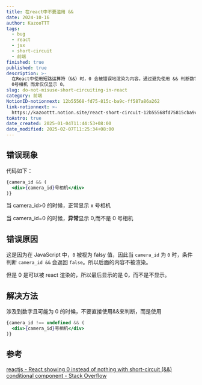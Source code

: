 ```yaml
---
title: 在react中不要滥用 &&
date: 2024-10-16
author: KazooTTT
tags:
  - bug
  - react
  - jsx
  - short-circuit
  - 前端
finished: true
published: true
description: >-
  在React中使用短路运算符（&&）时，0 会被错误地渲染为内容。通过避免使用 && 判断数字，特别是可能为 0 的值，可以确保正确的内容显示，例如显示
  0号相机 而非仅仅显示 0。
slug: do-not-misuse-short-circuiting-in-react
category: 前端
NotionID-notionnext: 12b55568-fd75-815c-ba9c-ff587a86a262
link-notionnext: >-
  https://kazoottt.notion.site/react-short-circuit-12b55568fd75815cba9cff587a86a262
toAstro: true
date_created: 2025-01-04T11:44:53+08:00
date_modified: 2025-02-07T11:25:34+08:00
---
```


## 错误现象

代码如下：

``` jsx
{camera_id && (
  <div>{camera_id}号相机</div>
)}
```

当 camera_id>0 的时候，正常显示 x 号相机

当 camera_id=0 的时候，**异常**显示 0,而不是 0 号相机

## 错误原因

这是因为在 JavaScript 中，`0` 被视为 falsy 值，因此当 `camera_id` 为 `0` 时，条件判断 `camera_id &&` 会返回 `false`。所以后面的内容不被渲染。

但是 0 是可以被 react 渲染的，所以最后显示的是 0，而不是不显示。

## 解决方法

涉及到数字且可能为 0 的时候，不要直接使用&&来判断，而是使用

``` jsx
{camera_id !== undefined && (
  <div>{camera_id}号相机</div>
)}
```

## 参考

[reactjs - React showing 0 instead of nothing with short-circuit (&&) conditional component - Stack Overflow](https://stackoverflow.com/questions/53048037/react-showing-0-instead-of-nothing-with-short-circuit-conditional-component)
